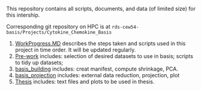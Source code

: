 
This repository contains all scripts, documents, and data (of limited size) for this intership. 

Corresponding git repository on HPC is at `rds-cew54-basis/Projects/Cytokine_Chemokine_Basis`

1. [WorkProgress.MD](https://github.com/Volvic-19/Cytokine_Chemokine_Basis/blob/main/WorkProgress.MD) describes the steps taken and scripts used in this project in time order. It will be updated regularly.
2. [Pre-work](https://github.com/Volvic-19/Cytokine_Chemokine_Basis/tree/main/Pre-work) includes: selection of desired datasets to use in basis; scripts to tidy up datasets; 
3. [basis_building](https://github.com/Volvic-19/Cytokine_Chemokine_Basis/tree/main/basis_building) includes: creat manifest, compute shrinkage, PCA.
4. [basis_projection](https://github.com/Volvic-19/Cytokine_Chemokine_Basis/tree/main/basis_projection) includes: external data reduction, projection, plot
5. [Thesis](https://github.com/Volvic-19/Cytokine_Chemokine_Basis/tree/main/Thesis) includes: text files and plots to be used in thesis.

